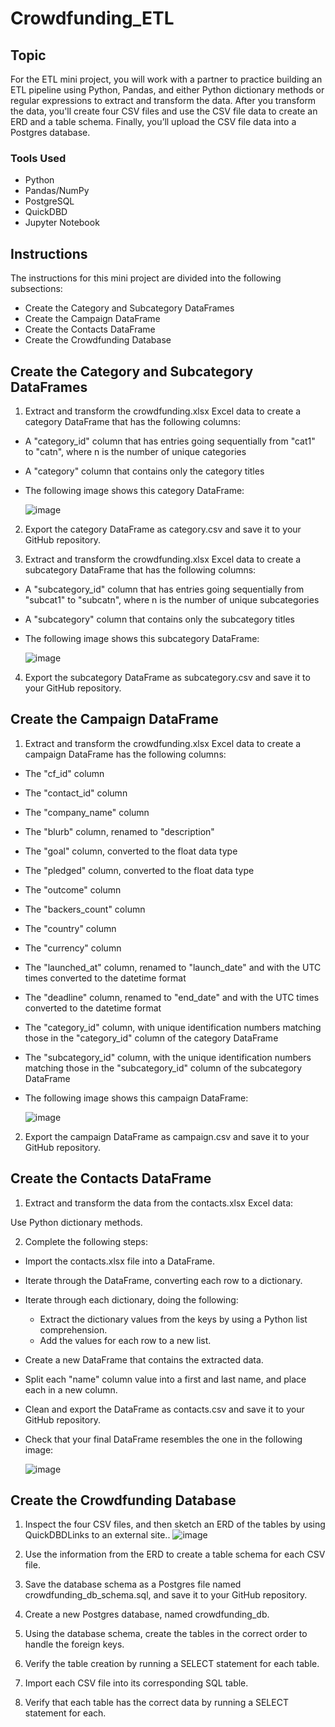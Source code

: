 # Crowdfunding_ETL

## Topic 
For the ETL mini project, you will work with a partner to practice building an ETL pipeline using Python, Pandas, and either Python dictionary methods or regular expressions to extract and transform the data. After you transform the data, you'll create four CSV files and use the CSV file data to create an ERD and a table schema. Finally, you’ll upload the CSV file data into a Postgres database.

### Tools Used
- Python
- Pandas/NumPy
- PostgreSQL
- QuickDBD
- Jupyter Notebook

## Instructions
The instructions for this mini project are divided into the following subsections:
- Create the Category and Subcategory DataFrames
- Create the Campaign DataFrame
- Create the Contacts DataFrame
- Create the Crowdfunding Database

## Create the Category and Subcategory DataFrames
1. Extract and transform the crowdfunding.xlsx Excel data to create a category DataFrame that has the following columns:
  - A "category_id" column that has entries going sequentially from "cat1" to "catn", where n is the number of unique categories
  - A "category" column that contains only the category titles

- The following image shows this category DataFrame:

  ![image](https://github.com/des-work/Crowdfunding_ETL/assets/130405173/93abb3f5-363a-43df-97cb-bab2b17b69fc)

2. Export the category DataFrame as category.csv and save it to your GitHub repository.

3. Extract and transform the crowdfunding.xlsx Excel data to create a subcategory DataFrame that has the following columns:
  - A "subcategory_id" column that has entries going sequentially from "subcat1" to "subcatn", where n is the number of unique subcategories
  - A "subcategory" column that contains only the subcategory titles
- The following image shows this subcategory DataFrame:
  
  ![image](https://github.com/des-work/Crowdfunding_ETL/assets/130405173/775b5a1b-5cf8-468f-bd30-c9e3842495fa)

4. Export the subcategory DataFrame as subcategory.csv and save it to your GitHub repository.

## Create the Campaign DataFrame
1. Extract and transform the crowdfunding.xlsx Excel data to create a campaign DataFrame has the following columns:
  - The "cf_id" column
  - The "contact_id" column
  - The "company_name" column
  - The "blurb" column, renamed to "description"
  - The "goal" column, converted to the float data type
  - The "pledged" column, converted to the float data type
  - The "outcome" column
  - The "backers_count" column
  - The "country" column
  - The "currency" column
  - The "launched_at" column, renamed to "launch_date" and with the UTC times converted to the datetime format
  - The "deadline" column, renamed to "end_date" and with the UTC times converted to the datetime format
  - The "category_id" column, with unique identification numbers matching those in the "category_id" column of the category DataFrame
  - The "subcategory_id" column, with the unique identification numbers matching those in the "subcategory_id" column of the subcategory DataFrame
- The following image shows this campaign DataFrame:
  
  ![image](https://github.com/des-work/Crowdfunding_ETL/assets/130405173/33980cde-58df-4bc6-9d64-a4c7b729d99e)

2. Export the campaign DataFrame as campaign.csv and save it to your GitHub repository.

## Create the Contacts DataFrame
1. Extract and transform the data from the contacts.xlsx Excel data:

Use Python dictionary methods.

2. Complete the following steps:
  - Import the contacts.xlsx file into a DataFrame.
  - Iterate through the DataFrame, converting each row to a dictionary.
  - Iterate through each dictionary, doing the following:
    - Extract the dictionary values from the keys by using a Python list comprehension.
    - Add the values for each row to a new list.
  - Create a new DataFrame that contains the extracted data.
  - Split each "name" column value into a first and last name, and place each in a new column.
  - Clean and export the DataFrame as contacts.csv and save it to your GitHub repository.

- Check that your final DataFrame resembles the one in the following image:

  ![image](https://github.com/des-work/Crowdfunding_ETL/assets/130405173/a2565fc0-2bf6-4432-a875-71789d2accfb)

## Create the Crowdfunding Database
1. Inspect the four CSV files, and then sketch an ERD of the tables by using QuickDBDLinks to an external site..
![image](https://github.com/des-work/Crowdfunding_ETL/assets/130405173/53aeac25-109d-48b7-ac81-4f3f23800931)

2. Use the information from the ERD to create a table schema for each CSV file.

3. Save the database schema as a Postgres file named crowdfunding_db_schema.sql, and save it to your GitHub repository.

4. Create a new Postgres database, named crowdfunding_db.

5. Using the database schema, create the tables in the correct order to handle the foreign keys.

6. Verify the table creation by running a SELECT statement for each table.

7. Import each CSV file into its corresponding SQL table.

8. Verify that each table has the correct data by running a SELECT statement for each.
